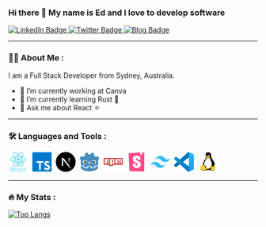 ### Hi there 👋 My name is Ed and I love to develop software

<div id="badges">
  <a href="https://www.linkedin.com/in/edjonesdev/">
    <img src="https://img.shields.io/badge/LinkedIn-0077B5?style=for-the-badge&logo=linkedin&logoColor=white" alt="LinkedIn Badge"/>
  </a>
  <a href="https://twitter.com/ed_jones_">
    <img src="https://img.shields.io/badge/Twitter-1DA1F2?style=for-the-badge&logo=twitter&logoColor=white" alt="Twitter Badge"/>
  </a>
  <a href="https://ed.software">
    <img src="https://img.shields.io/badge/Blog-gray?style=for-the-badge&logo=rss&logoColor=white" alt="Blog Badge"/>
  </a>
</div>

---

### :man_technologist: About Me :

I am a Full Stack Developer from Sydney, Australia.

- 🔭 I’m currently working at Canva
- 🌱 I’m currently learning Rust :crab:
- 💬 Ask me about React ⚛️

---

### :hammer_and_wrench: Languages and Tools :

<div>
  <img src="https://github.com/devicons/devicon/blob/master/icons/react/react-original-wordmark.svg" title="React" alt="React" width="40" height="40"/>&nbsp;
  <img src="https://github.com/devicons/devicon/blob/master/icons/typescript/typescript-original.svg" title="JavaScript" alt="JavaScript" width="40" height="40"/>&nbsp;
  <img src="https://github.com/devicons/devicon/blob/master/icons/nextjs/nextjs-original.svg" title="NextJS" alt="NextJS" width="40" height="40"/>&nbsp;
    <img src="https://github.com/devicons/devicon/blob/master/icons/godot/godot-original.svg" title="Godot" alt="Godot" width="40" height="40"/>&nbsp;
    <img src="https://github.com/devicons/devicon/blob/master/icons/npm/npm-original-wordmark.svg" title="NPM" alt="NPM" width="40" height="40"/>&nbsp;
    <img src="https://github.com/devicons/devicon/blob/master/icons/storybook/storybook-original.svg" title="Storybook" alt="Storybook" width="40" height="40"/>&nbsp;
    <img src="https://github.com/devicons/devicon/blob/master/icons/tailwindcss/tailwindcss-original.svg" title="TailwindCSS" alt="TailwindCSS" width="40" height="40"/>&nbsp;
    <img src="https://github.com/devicons/devicon/blob/master/icons/vscode/vscode-original.svg" title="VSCode" alt="VSCode" width="40" height="40"/>&nbsp;
    <img src="https://github.com/devicons/devicon/blob/master/icons/linux/linux-original.svg" title="Linux" alt="Linux" width="40" height="40"/>&nbsp;
</div>


---

### :fire: My Stats :

[![Top Langs](https://github-readme-stats.vercel.app/api/top-langs/?username=ed-software&layout=compact&theme=vision-friendly-dark&hide=yacc)](https://github.com/anuraghazra/github-readme-stats)

</div>
